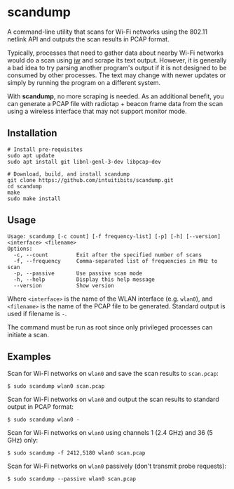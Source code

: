 # scandump

A command-line utility that scans for Wi-Fi networks using the 802.11 netlink API and outputs the scan results in PCAP format.

Typically, processes that need to gather data about nearby Wi-Fi networks would do a scan using [iw](https://wireless.wiki.kernel.org/en/users/documentation/iw) and scrape its text output. However, it is generally a bad idea to try parsing another program's output if it is not designed to be consumed by other processes. The text may change with newer updates or simply by running the program on a different system. 

With **scandump**, no more scraping is needed. As an additional benefit, you can generate a PCAP file with radiotap + beacon frame data from the scan using a wireless interface that may not support monitor mode.

## Installation

```shell
# Install pre-requisites
sudo apt update
sudo apt install git libnl-genl-3-dev libpcap-dev

# Download, build, and install scandump
git clone https://github.com/intuitibits/scandump.git
cd scandump
make
sudo make install
```

## Usage

```shell
Usage: scandump [-c count] [-f frequency-list] [-p] [-h] [--version] <interface> <filename>
Options:
  -c, --count         Exit after the specified number of scans
  -f, --frequency     Comma-separated list of frequencies in MHz to scan
  -p, --passive       Use passive scan mode
  -h, --help          Display this help message
  --version           Show version
```

Where `<interface>` is the name of the WLAN interface (e.g. `wlan0`), and `<filename>` is the name of the PCAP file to be generated. Standard output is used if filename is `-`.

The command must be run as root since only privileged processes can initiate a scan.

## Examples

Scan for Wi-Fi networks on `wlan0` and save the scan results to `scan.pcap`:
```console
$ sudo scandump wlan0 scan.pcap
```

Scan for Wi-Fi networks on `wlan0` and output the scan results to standard output in PCAP format:
```console
$ sudo scandump wlan0 -
```

Scan for Wi-Fi networks on `wlan0` using channels 1 (2.4 GHz) and 36 (5 GHz) only:
```console
$ sudo scandump -f 2412,5180 wlan0 scan.pcap
```

Scan for Wi-Fi networks on `wlan0` passively (don't transmit probe requests):
```console
$ sudo scandump --passive wlan0 scan.pcap
```
